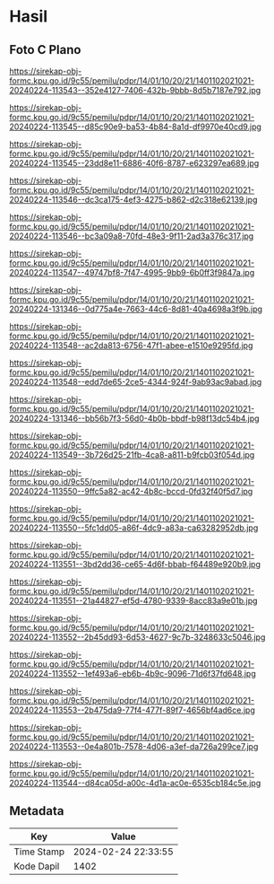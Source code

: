# Hasil

## Foto C Plano

https://sirekap-obj-formc.kpu.go.id/9c55/pemilu/pdpr/14/01/10/20/21/1401102021021-20240224-113543--352e4127-7406-432b-9bbb-8d5b7187e792.jpg

https://sirekap-obj-formc.kpu.go.id/9c55/pemilu/pdpr/14/01/10/20/21/1401102021021-20240224-113545--d85c90e9-ba53-4b84-8a1d-df9970e40cd9.jpg

https://sirekap-obj-formc.kpu.go.id/9c55/pemilu/pdpr/14/01/10/20/21/1401102021021-20240224-113545--23dd8e11-6886-40f6-8787-e623297ea689.jpg

https://sirekap-obj-formc.kpu.go.id/9c55/pemilu/pdpr/14/01/10/20/21/1401102021021-20240224-113546--dc3ca175-4ef3-4275-b862-d2c318e62139.jpg

https://sirekap-obj-formc.kpu.go.id/9c55/pemilu/pdpr/14/01/10/20/21/1401102021021-20240224-113546--bc3a09a8-70fd-48e3-9f11-2ad3a376c317.jpg

https://sirekap-obj-formc.kpu.go.id/9c55/pemilu/pdpr/14/01/10/20/21/1401102021021-20240224-113547--49747bf8-7f47-4995-9bb9-6b0ff3f9847a.jpg

https://sirekap-obj-formc.kpu.go.id/9c55/pemilu/pdpr/14/01/10/20/21/1401102021021-20240224-131346--0d775a4e-7663-44c6-8d81-40a4698a3f9b.jpg

https://sirekap-obj-formc.kpu.go.id/9c55/pemilu/pdpr/14/01/10/20/21/1401102021021-20240224-113548--ac2da813-6756-47f1-abee-e1510e9295fd.jpg

https://sirekap-obj-formc.kpu.go.id/9c55/pemilu/pdpr/14/01/10/20/21/1401102021021-20240224-113548--edd7de65-2ce5-4344-924f-9ab93ac9abad.jpg

https://sirekap-obj-formc.kpu.go.id/9c55/pemilu/pdpr/14/01/10/20/21/1401102021021-20240224-131346--bb56b7f3-56d0-4b0b-bbdf-b98f13dc54b4.jpg

https://sirekap-obj-formc.kpu.go.id/9c55/pemilu/pdpr/14/01/10/20/21/1401102021021-20240224-113549--3b726d25-21fb-4ca8-a811-b9fcb03f054d.jpg

https://sirekap-obj-formc.kpu.go.id/9c55/pemilu/pdpr/14/01/10/20/21/1401102021021-20240224-113550--9ffc5a82-ac42-4b8c-bccd-0fd32f40f5d7.jpg

https://sirekap-obj-formc.kpu.go.id/9c55/pemilu/pdpr/14/01/10/20/21/1401102021021-20240224-113550--5fc1dd05-a86f-4dc9-a83a-ca63282952db.jpg

https://sirekap-obj-formc.kpu.go.id/9c55/pemilu/pdpr/14/01/10/20/21/1401102021021-20240224-113551--3bd2dd36-ce65-4d6f-bbab-f64489e920b9.jpg

https://sirekap-obj-formc.kpu.go.id/9c55/pemilu/pdpr/14/01/10/20/21/1401102021021-20240224-113551--21a44827-ef5d-4780-9339-8acc83a9e01b.jpg

https://sirekap-obj-formc.kpu.go.id/9c55/pemilu/pdpr/14/01/10/20/21/1401102021021-20240224-113552--2b45dd93-6d53-4627-9c7b-3248633c5046.jpg

https://sirekap-obj-formc.kpu.go.id/9c55/pemilu/pdpr/14/01/10/20/21/1401102021021-20240224-113552--1ef493a6-eb6b-4b9c-9096-71d6f37fd648.jpg

https://sirekap-obj-formc.kpu.go.id/9c55/pemilu/pdpr/14/01/10/20/21/1401102021021-20240224-113553--2b475da9-77f4-477f-89f7-4656bf4ad6ce.jpg

https://sirekap-obj-formc.kpu.go.id/9c55/pemilu/pdpr/14/01/10/20/21/1401102021021-20240224-113553--0e4a801b-7578-4d06-a3ef-da726a299ce7.jpg

https://sirekap-obj-formc.kpu.go.id/9c55/pemilu/pdpr/14/01/10/20/21/1401102021021-20240224-113544--d84ca05d-a00c-4d1a-ac0e-6535cb184c5e.jpg


## Metadata

| Key        | Value               |
| ---------- | ------------------- |
| Time Stamp | 2024-02-24 22:33:55 |
| Kode Dapil | 1402                |



